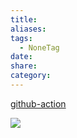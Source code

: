 ```yaml
---
title: 
aliases: 
tags:
  - NoneTag
date: 
share: 
category:
---
```

[github-action](https://github.com/squidfunk/mkdocs-material/blob/master/docs/publishing-your-site.md)

![](https://i.imgur.com/Pk48RgZ.png)
